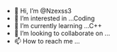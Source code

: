 - 👋 Hi, I’m @Nzexss3
- 👀 I’m interested in ...Coding
- 🌱 I’m currently learning ...C++
- 💞️ I’m looking to collaborate on ...
- 📫 How to reach me ...

<!---
Nzexss3/Nzexss3 is a ✨ special ✨ repository because its `README.md` (this file) appears on your GitHub profile.
You can click the Preview link to take a look at your changes.
--->
